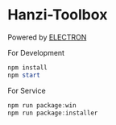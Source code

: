 # Hanzi-Toolbox

Powered by [ELECTRON](https://electron.atom.io/)


For Development


```PowerShell
npm install
npm start
```


For Service 

```PowerShell
npm run package:win
npm run package:installer
```


